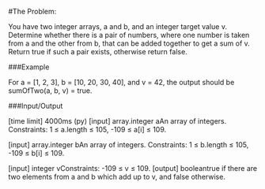 #The Problem:

You have two integer arrays, a and b, and an integer target value v. Determine whether there is a pair of numbers, where one number is taken from a and the other from b, that can be added together to get a sum of v. Return true if such a pair exists, otherwise return false.

###Example

For a = [1, 2, 3], b = [10, 20, 30, 40], and v = 42, the output should be
sumOfTwo(a, b, v) = true.


###Input/Output

[time limit] 4000ms (py)
[input] array.integer aAn array of integers.
Constraints:
1 ≤ a.length ≤ 105,
-109 ≤ a[i] ≤ 109.

[input] array.integer bAn array of integers.
Constraints:
1 ≤ b.length ≤ 105,
-109 ≤ b[i] ≤ 109.

[input] integer vConstraints:
-109 ≤ v ≤ 109.
[output] booleantrue if there are two elements from a and b which add up to v, and false otherwise.